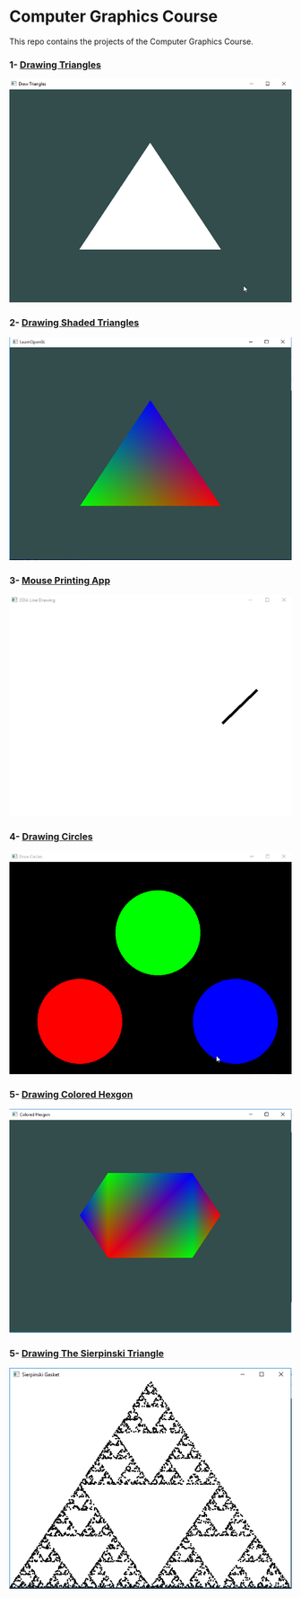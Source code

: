 # Computer Graphics Course

This repo contains the projects of the Computer Graphics Course.

### 1- [Drawing Triangles](https://github.com/MohamedHashim/BasicOpenGL/blob/master/Project2/draw_triangles.cpp)

<a><img src="https://github.com/MohamedHashim/BasicOpenGL/blob/master/draw_triangles.gif" title="Drawing Triangles"/></a>






### 2- [Drawing Shaded Triangles](https://github.com/MohamedHashim/BasicOpenGL/blob/master/Project2/shaders.cpp)

<a><img src="https://github.com/MohamedHashim/BasicOpenGL/blob/master/shaders.PNG" title="Drawing Shaded Triangles"/></a>





### 3- [Mouse Printing App](https://github.com/MohamedHashim/BasicOpenGL/blob/master/Project2/mouse_painting.cpp)

<a><img src="https://github.com/MohamedHashim/BasicOpenGL/blob/master/mouse_painting.gif" title="Mouse Printing App"/></a>






### 4- [Drawing Circles](https://github.com/MohamedHashim/BasicOpenGL/blob/master/Project2/draw_circles.cpp)

<a><img src="https://github.com/MohamedHashim/BasicOpenGL/blob/master/draw_circles.gif" title="Drawing Circles"/></a>








### 5- [Drawing Colored Hexgon](https://github.com/MohamedHashim/BasicOpenGL/blob/master/Project2/colored_hexagon.cpp)

<a><img src="https://github.com/MohamedHashim/BasicOpenGL/blob/master/colored_hexgon.PNG" title="Drawing Colored Hexgon"/></a>






### 5- [Drawing The Sierpinski Triangle](https://github.com/MohamedHashim/BasicOpenGL/blob/master/Project2/sierpinski_triangle.cpp)

<a><img src="https://github.com/MohamedHashim/BasicOpenGL/blob/master/sierpinski%20triangle.PNG" title="Drawing The Sierpinski Triangle"/></a>
